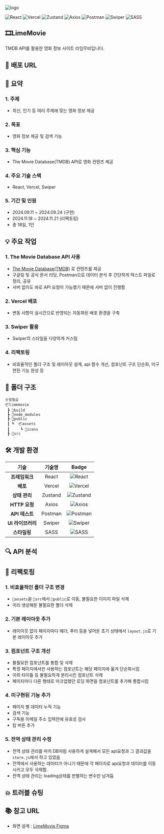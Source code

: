 ![logo](https://github.com/user-attachments/assets/f5124ab8-c308-40b5-a77f-204725a1efc1)

![React](https://img.shields.io/badge/React-61DAFB?style=flat-square&logo=React&logoColor=white) ![Vercel](https://img.shields.io/badge/Vercel-000000?style=flat-square&logo=Vercel&logoColor=white) ![Zustand](https://img.shields.io/badge/Zustand-181717?style=flat-square&logo=redux&logoColor=white) ![Axios](https://img.shields.io/badge/Axios-5A29E6?style=flat-square&logo=axios&logoColor=white) ![Postman](https://img.shields.io/badge/Postman-FF6C37?style=flat-square&logo=Postman&logoColor=white) ![Swiper](https://img.shields.io/badge/Swiper-6332F6?style=flat-square&logo=swiper&logoColor=white) ![SASS](https://img.shields.io/badge/SASS-CC6699?style=flat-square&logo=sass&logoColor=white)

## 🎞LimeMovie
TMDB API를 활용한 영화 정보 사이트 라임무비입니다.

<!-- 썸네일 -->

## 🔗 배포 URL
<!-- url -->


## 📑 요약
### 1. 주제
- 최신, 인기 등 여러 주제에 맞는 영화 정보 제공

### 2. 목표
- 영화 정보 제공 및 검색 기능

### 3. 핵심 기능
- The Movie Database(TMDB) API로 영화 컨텐츠 제공

### 4. 주요 기술 스택
- React, Vercel, Swiper

### 5. 기간 및 인원
- 2024.09.11 ~ 2024.09.24 (구현)
- 2024.11.18 ~ 2024.11.21 (리팩토링)
- 총 18일, 1인



## 💡 주요 작업
### 1. The Movie Database API 사용
- [The Movie Database(TMDB)](https://developer.themoviedb.org/docs/getting-started) 로 컨텐츠를 제공
- 구글링 및 공식 문서 리딩, Postman으로 데이터 분석 후 간단하게 텍스트 파일로 정리, 공유
- 서버 없이도 바로 API 요청이 가능했기 때문에 서버 없이 진행함

### 2. Vercel 배포
- 변동 사항이 실시간으로 반영되는 자동화된 배포 환경을 구축

### 3. Swiper 활용
- Swiper의 스타일을 다양하게 커스텀

### 4. 리팩토링
- 비효율적인 폴더 구조 및 레이아웃 설계, api 함수 개선, 컴포넌트 구조 단순화, 미구현된 기능 완성 등



## 💼 폴더 구조
````
수정필요
📦limemovie
 ┣ 📂build
 ┣ 📂node_modules
 ┣ 📂public
 ┃ ┗  📦assets
 ┃     ┗ 📂icons
 ┣ 📂src
````



## 🛠️ 개발 환경  
| 기술              | 기술명            | Badge                                                           |
|:-----------------:|:-----------------:|:-------------------------------------------------------------:|
| **프레임워크**    | React             | ![React](https://img.shields.io/badge/React-61DAFB?style=flat-square&logo=React&logoColor=white) |
| **배포**          | Vercel            | ![Vercel](https://img.shields.io/badge/Vercel-000000?style=flat-square&logo=Vercel&logoColor=white) |
| **상태 관리**     | Zustand           | ![Zustand](https://img.shields.io/badge/Zustand-181717?style=flat-square&logo=redux&logoColor=white) |
| **HTTP 요청**     | Axios             | ![Axios](https://img.shields.io/badge/Axios-5A29E6?style=flat-square&logo=axios&logoColor=white) |
| **API 테스트**    | Postman           | ![Postman](https://img.shields.io/badge/Postman-FF6C37?style=flat-square&logo=Postman&logoColor=white) |
| **UI 라이브러리** | Swiper            | ![Swiper](https://img.shields.io/badge/Swiper-6332F6?style=flat-square&logo=swiper&logoColor=white) |
| **스타일링**      | SASS              | ![SASS](https://img.shields.io/badge/SASS-CC6699?style=flat-square&logo=sass&logoColor=white) |



## 🔍 API 분석
<!-- 추가 -->

## 🔨 리팩토링
### 1. 비효율적인 폴더 구조 변경
- ```📂assets```을 ```📂src```에서 ```📂public```로 이동, 불필요한 이미지 파일 삭제
- 미리 생성해둔 불필요한 폴더 삭제

### 2. 기본 레이아웃 추가
- 레이아웃 없이 페이지마다 헤더, 푸터 등을 넣어둔 초기 상태에서 ```layout.js```로 기본 레이아웃 추가

### 3. 컴포넌트 구조 개선
- 불필요한 컴포넌트를 통합 및 삭제
- 특정 페이지에서만 사용하는 컴포넌트는 해당 페이지에 옮겨 단순화시킴
- 이외 타이틀 등 불필요하게 분리시킨 컴포넌트 삭제
- 페이지마다 다른 형태로 마크업했던 로딩 화면을 컴포넌트를 추가해 통합시킴

### 4. 미구현된 기능 추가
- 페이지 별 데이터 누적 기능
- 검색 기능
- 구독용 이메일 주소 입력란에 유효성 검사
- 탑 버튼 추가


### 5. 전역 상태 관리 수정
- 전역 상태 관리를 마치 DB처럼 사용하게 설계해서 모든 api요청과 그 결과값을 ```store.js```에서 하고 있었음
- 전역에서 사용하는 데이터가 아니기 때문에 각 페이지로 api요청과 데이터를 이동시키고 모두 삭제함.
- 전역 상태 관리는 loading상태를 판별하는 변수만 남겨둠



## 💥 트러블 슈팅



## 📚 참고 URL
- 화면 설계 : [LimeMovie Figma](https://www.figma.com/design/SPeB7hXwt0J5eESPgAx3PE/limemovie?node-id=140-2&node-type=frame&t=C90EWvUwdCPBTixC-0)